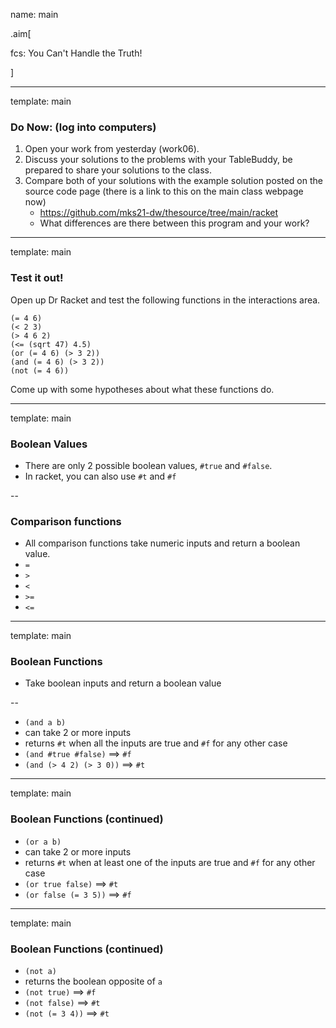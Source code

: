 name: main

.aim[<div>
fcs: You Can't Handle the Truth!
</div>]


---
template: main

### Do Now: (log into computers)

1. Open your work from yesterday (work06).
2. Discuss your solutions to the problems with your TableBuddy, be prepared to share your solutions to the class.
3. Compare both of your solutions with the example solution posted on the source code page (there is a link to this on the main class webpage now)
   - <https://github.com/mks21-dw/thesource/tree/main/racket>
   - What differences are there between this program and your work?


---
template: main

### Test it out!
Open up Dr Racket and test the following functions in the interactions area.
```
(= 4 6)
(< 2 3)
(> 4 6 2)
(<= (sqrt 47) 4.5)
(or (= 4 6) (> 3 2))
(and (= 4 6) (> 3 2))
(not (= 4 6))
```
Come up with some hypotheses about what these functions do.

---
template: main

### Boolean Values
* There are only 2 possible boolean values, `#true` and `#false`.
* In racket, you can also use `#t` and `#f`

--
### Comparison functions
* All comparison functions take numeric inputs and return a boolean value.
* `=`
* `>`
* `<`
* `>=`
* `<=`

---
template: main

### Boolean Functions

* Take boolean inputs and return a boolean value

--
* `(and a b)`
 * can take 2 or more inputs
 * returns `#t` when all the inputs are true and `#f` for any other case
 * `(and #true #false)` ==> `#f`
 * `(and (> 4 2) (> 3 0))` ==> `#t`

---
template: main

### Boolean Functions (continued)

* `(or a b)`
 * can take 2 or more inputs
 * returns `#t` when at least one of the inputs are true and `#f` for any other case
 * `(or true false)` ==> `#t`
 * `(or false (= 3 5))` ==> `#f`

---
template: main

### Boolean Functions (continued)
* `(not a)`
 * returns the boolean opposite of `a`
 * `(not true)` ==> `#f`
 *	`(not false)` ==> `#t`
 *	`(not (= 3 4))` ==> `#t`
